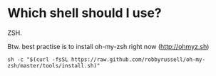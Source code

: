 # Which shell should I use?

ZSH.

Btw. best practise is to install oh-my-zsh right now (http://ohmyz.sh)

    sh -c "$(curl -fsSL https://raw.github.com/robbyrussell/oh-my-zsh/master/tools/install.sh)"
